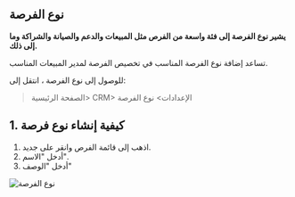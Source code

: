 ## نوع الفرصة

**يشير نوع الفرصة إلى فئة واسعة من الفرص مثل المبيعات والدعم والصيانة والشراكة وما إلى ذلك.**

تساعد إضافة نوع الفرصة المناسب في تخصيص الفرصة لمدير المبيعات المناسب.

للوصول إلى نوع الفرصة ، انتقل إلى:

> الصفحة الرئيسية> CRM> الإعدادات> نوع الفرصة

## 1. كيفية إنشاء نوع فرصة

1. اذهب إلى قائمة الفرص وانقر على جديد.
2. أدخل "الاسم".
3. أدخل "الوصف"

![نوع الفرصة](https://docs.erpnext.com/files/opportunity-type.png)